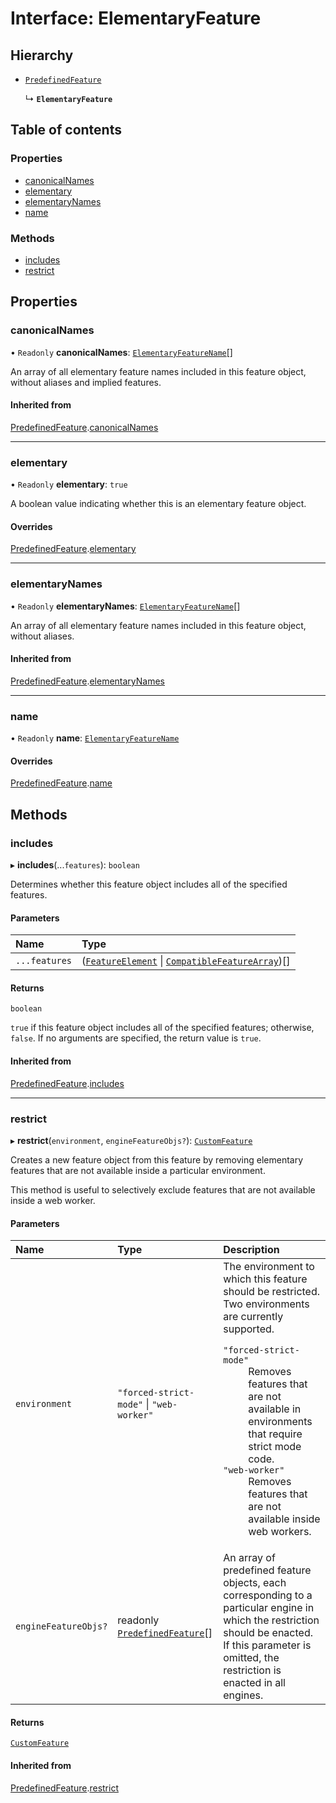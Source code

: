 # Interface: ElementaryFeature

## Hierarchy

- [`PredefinedFeature`](PredefinedFeature.md)

  ↳ **`ElementaryFeature`**

## Table of contents

### Properties

- [canonicalNames](ElementaryFeature.md#canonicalnames)
- [elementary](ElementaryFeature.md#elementary)
- [elementaryNames](ElementaryFeature.md#elementarynames)
- [name](ElementaryFeature.md#name)

### Methods

- [includes](ElementaryFeature.md#includes)
- [restrict](ElementaryFeature.md#restrict)

## Properties

### canonicalNames

• `Readonly` **canonicalNames**: [`ElementaryFeatureName`](../README.md#elementaryfeaturename)[]

An array of all elementary feature names included in this feature object, without aliases and
implied features.

#### Inherited from

[PredefinedFeature](PredefinedFeature.md).[canonicalNames](PredefinedFeature.md#canonicalnames)

___

### elementary

• `Readonly` **elementary**: ``true``

A boolean value indicating whether this is an elementary feature object.

#### Overrides

[PredefinedFeature](PredefinedFeature.md).[elementary](PredefinedFeature.md#elementary)

___

### elementaryNames

• `Readonly` **elementaryNames**: [`ElementaryFeatureName`](../README.md#elementaryfeaturename)[]

An array of all elementary feature names included in this feature object, without aliases.

#### Inherited from

[PredefinedFeature](PredefinedFeature.md).[elementaryNames](PredefinedFeature.md#elementarynames)

___

### name

• `Readonly` **name**: [`ElementaryFeatureName`](../README.md#elementaryfeaturename)

#### Overrides

[PredefinedFeature](PredefinedFeature.md).[name](PredefinedFeature.md#name)

## Methods

### includes

▸ **includes**(...`features`): `boolean`

Determines whether this feature object includes all of the specified features.

#### Parameters

| Name | Type |
| :------ | :------ |
| `...features` | ([`FeatureElement`](../README.md#featureelement) \| [`CompatibleFeatureArray`](../README.md#compatiblefeaturearray))[] |

#### Returns

`boolean`

`true` if this feature object includes all of the specified features; otherwise, `false`.
If no arguments are specified, the return value is `true`.

#### Inherited from

[PredefinedFeature](PredefinedFeature.md).[includes](PredefinedFeature.md#includes)

___

### restrict

▸ **restrict**(`environment`, `engineFeatureObjs?`): [`CustomFeature`](CustomFeature.md)

Creates a new feature object from this feature by removing elementary features that are not
available inside a particular environment.

This method is useful to selectively exclude features that are not available inside a web
worker.

#### Parameters

| Name | Type | Description |
| :------ | :------ | :------ |
| `environment` | ``"forced-strict-mode"`` \| ``"web-worker"`` | The environment to which this feature should be restricted. Two environments are currently supported.  <dl>  <dt><code>"forced-strict-mode"</code></dt> <dd> Removes features that are not available in environments that require strict mode code. </dd>  <dt><code>"web-worker"</code></dt> <dd>Removes features that are not available inside web workers.</dd>  </dl> |
| `engineFeatureObjs?` | readonly [`PredefinedFeature`](PredefinedFeature.md)[] | An array of predefined feature objects, each corresponding to a particular engine in which the restriction should be enacted. If this parameter is omitted, the restriction is enacted in all engines. |

#### Returns

[`CustomFeature`](CustomFeature.md)

#### Inherited from

[PredefinedFeature](PredefinedFeature.md).[restrict](PredefinedFeature.md#restrict)
